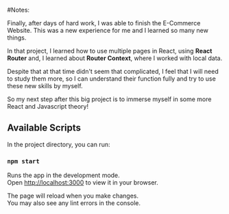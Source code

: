 #Notes:

Finally, after days of hard work, I was able to finish the E-Commerce Website.
This was a new experience for me and I learned so many new things.

In that project, I learned how to use multiple pages in React, using **React Router**
and, I learned about **Router Context**, where I worked with local data. 

Despite that at that time didn't seem that complicated, I feel that
I will need to study them more, so I can understand their function fully and try to use these new skills by myself.

So my next step after this big project is to immerse myself in some more React and Javascript theory!






## Available Scripts

In the project directory, you can run:

### `npm start`

Runs the app in the development mode.\
Open [http://localhost:3000](http://localhost:3000) to view it in your browser.

The page will reload when you make changes.\
You may also see any lint errors in the console.

